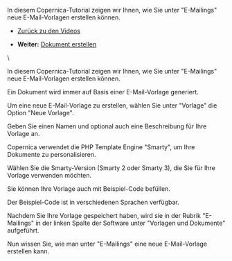 In diesem Copernica-Tutorial zeigen wir Ihnen, wie Sie unter
"E-Mailings" neue E-Mail-Vorlagen erstellen können.

-   [Zurück zu den
    Videos](http://www.copernica.com/de/support/videos "Video's")

-   **Weiter:** [Dokument
    erstellen](https://www.copernica.com/de/support/videos/e-mailings-dokument-erstellen "Dokument erstellen")

\

In diesem Copernica-Tutorial zeigen wir Ihnen, wie Sie unter
"E-Mailings" neue E-Mail-Vorlagen erstellen können.

Ein Dokument wird immer auf Basis einer E-Mail-Vorlage generiert.

Um eine neue E-Mail-Vorlage zu erstellen, wählen Sie unter "Vorlage" die
Option "Neue Vorlage".

Geben Sie einen Namen und optional auch eine Beschreibung für Ihre
Vorlage an.

Copernica verwendet die PHP Template Engine "Smarty", um Ihre Dokumente
zu personalisieren.

Wählen Sie die Smarty-Version (Smarty 2 oder Smarty 3), die Sie für Ihre
Vorlage verwenden möchten.

Sie können Ihre Vorlage auch mit Beispiel-Code befüllen.

Der Beispiel-Code ist in verschiedenen Sprachen verfügbar.

Nachdem Sie Ihre Vorlage gespeichert haben, wird sie in der Rubrik
"E-Mailings" in der linken Spalte der Software unter "Vorlagen und
Dokumente" aufgeführt.

Nun wissen Sie, wie man unter "E-Mailings" eine neue E-Mail-Vorlage
erstellen kann.
